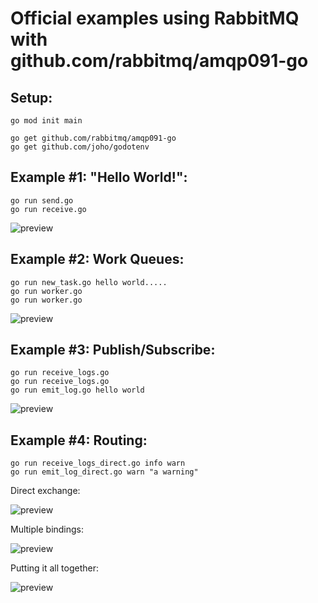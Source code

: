 # Official examples using RabbitMQ with github.com/rabbitmq/amqp091-go

## Setup:

```
go mod init main

go get github.com/rabbitmq/amqp091-go
go get github.com/joho/godotenv
```

## Example #1: "Hello World!":

```
go run send.go
go run receive.go
```

<image src="img/one.png" alt="preview">

## Example #2: Work Queues:

```
go run new_task.go hello world.....
go run worker.go
go run worker.go
```

<image src="img/two.png" alt="preview">

## Example #3: Publish/Subscribe:

```
go run receive_logs.go
go run receive_logs.go
go run emit_log.go hello world
```

<image src="img/exchanges.png" alt="preview">

## Example #4: Routing:

```
go run receive_logs_direct.go info warn
go run emit_log_direct.go warn "a warning"
```

Direct exchange:

<image src="img/direct-exchange.png" alt="preview">

Multiple bindings:

<image src="img/direct-exchange-multiple.png" alt="preview">

Putting it all together:

<image src="img/four.png" alt="preview">
